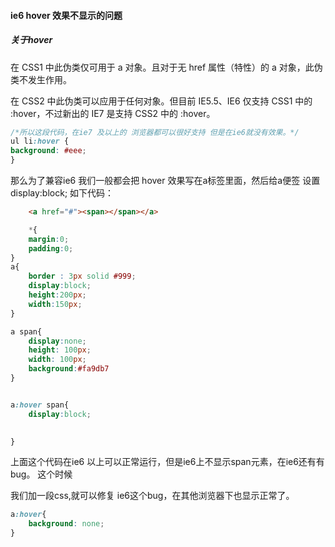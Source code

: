 #### ie6 hover 效果不显示的问题

#####  关于hover

在 CSS1 中此伪类仅可用于 a 对象。且对于无 href 属性（特性）的 a 对象，此伪类不发生作用。


在 CSS2 中此伪类可以应用于任何对象。但目前 IE5.5、IE6 仅支持 CSS1 中的 :hover，不过新出的 IE7 是支持 CSS2 中的 :hover。

```css
/*所以这段代码，在ie7 及以上的 浏览器都可以很好支持 但是在ie6就没有效果。*/
ul li:hover {
background: #eee;
}
```


那么为了兼容ie6 我们一般都会把 hover 效果写在a标签里面，然后给a便签 设置 display:block;
如下代码：

```html
	<a href="#"><span></span></a>
```


```css
	*{
    margin:0;
    padding:0;
}
a{
    border : 3px solid #999;
    display:block;
    height:200px;
    width:150px;
}

a span{
    display:none;
    height: 100px;
    width: 100px;
    background:#fa9db7
}


a:hover span{
    display:block;
  

}

```

上面这个代码在ie6 以上可以正常运行，但是ie6上不显示span元素，在ie6还有有bug。
这个时候

我们加一段css,就可以修复 ie6这个bug，在其他浏览器下也显示正常了。

```css
a:hover{
    background: none;
}
```
